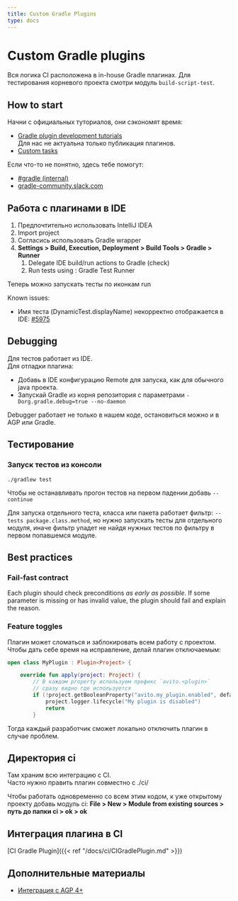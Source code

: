 ```yaml
---
title: Custom Gradle Plugins
type: docs
---
```


# Custom Gradle plugins

Вся логика CI расположена в in-house Gradle плагинах. 
Для тестирования корневого проекта смотри модуль `build-script-test`.

## How to start

Начни с официальных туториалов, они сэкономят время:

- [Gradle plugin development tutorials](https://gradle.org/guides/?q=Plugin%20Development)   
Для нас не актуальна только публикация плагинов.
- [Custom tasks](https://docs.gradle.org/current/userguide/custom_tasks.html)

Если что-то не понятно, здесь тебе помогут:

- [#gradle (internal)](http://links.k.avito.ru/slackgradle)
- [gradle-community.slack.com](gradle-community.slack.com)

## Работа с плагинами в IDE

1. Предпочтительно использовать IntelliJ IDEA
1. Import project
1. Согласись использовать Gradle wrapper
1. **Settings > Build, Execution, Deployment > Build Tools > Gradle > Runner**
    1. Delegate IDE build/run actions to Gradle (check)
    1. Run tests using : Gradle Test Runner
    
Теперь можно запускать тесты по иконкам run

Known issues:

- Имя теста (DynamicTest.displayName) некорректно отображается в IDE: [#5975](https://github.com/gradle/gradle/issues/5975)

## Debugging

Для тестов работает из IDE.   
Для отладки плагина:

- Добавь в IDE конфигурацию Remote для запуска, как для обычного java проекта.
- Запускай Gradle из корня репозитория с параметрами `-Dorg.gradle.debug=true --no-daemon`

Debugger работает не только в нашем коде, остановиться можно и в AGP или Gradle.

## Тестирование

### Запуск тестов из консоли

`./gradlew test`

Чтобы не останавливать прогон тестов на первом падении добавь `--continue`

Для запуска отдельного теста, класса или пакета работает фильтр: `--tests package.class.method`, 
но нужно запускать тесты для отдельного модуля, иначе фильтр упадет не найдя нужных тестов по фильтру 
в первом попавшемся модуле.

## Best practices

### Fail-fast contract

Each plugin should check preconditions _as early as possible_. 
If some parameter is missing or has invalid value, the plugin should fail and explain the reason.

### Feature toggles

Плагин может сломаться и заблокировать всем работу с проектом. 
Чтобы дать себе время на исправление, делай плагин отключаемым:

```kotlin
open class MyPlugin : Plugin<Project> {

    override fun apply(project: Project) {
        // В каждом property используем префикс `avito.<plugin>`
        // сразу видно где используется
        if (!project.getBooleanProperty("avito.my_plugin.enabled", default = false)) {
            project.logger.lifecycle("My plugin is disabled")
            return
        }
```

Тогда каждый разработчик сможет локально отключить плагин в случае проблем. 

## Директория ci

Там храним всю интеграцию с CI.   
Часто нужно править плагин совместно с ./ci/

Чтобы работать одновременно со всем этим кодом, к уже открытому проекту
добавь модуль ci: **File > New > Module from existing sources > путь до папки ci > ok > ok**

## Интеграция плагина в CI

[CI Gradle Plugin]({{< ref "/docs/ci/CIGradlePlugin.md" >}})

## Дополнительные материалы

- [Интеграция с AGP 4+](https://youtu.be/OTANozHzgPc)
